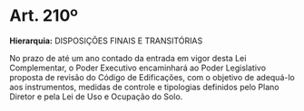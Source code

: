 # Art. 210º

**Hierarquia:** DISPOSIÇÕES FINAIS E TRANSITÓRIAS

No prazo de até um ano contado da entrada em vigor desta Lei Complementar, o Poder Executivo encaminhará ao Poder Legislativo proposta de revisão do Código de Edificações, com o objetivo de adequá-lo aos instrumentos, medidas de controle e tipologias definidos pelo Plano Diretor e pela Lei de Uso e Ocupação do Solo.






